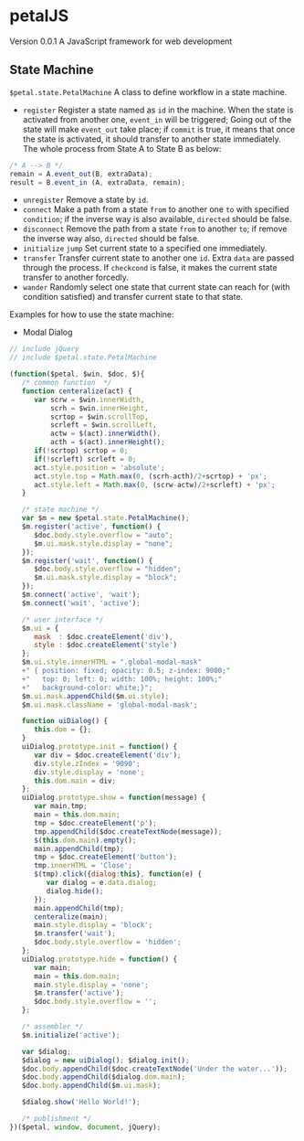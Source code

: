 # petalJS

Version 0.0.1
A JavaScript framework for web development

## State Machine

`$petal.state.PetalMachine` A class to define workflow in a state machine.

- `register` Register a state named as `id` in the machine. When the state is activated from another one, `event_in` will be triggered; Going out of the state will make `event_out` take place; if `commit` is true, it means that once the state is activated, it should transfer to another state immediately. The whole process from State A to State B as below:

```js
/* A --> B */
remain = A.event_out(B, extraData);
result = B.event_in (A, extraData, remain);
```

- `unregister` Remove a state by `id`.
- `connect` Make a path from a state `from` to another one `to` with specified `condition`; if the inverse way is also available, `directed` should be false.
- `disconnect` Remove the path from a state `from` to another `to`; if remove the inverse way also, `directed` should be false.
- `initialize` `jump` Set current state to a specified one immediately.
- `transfer` Transfer current state to another one `id`. Extra `data` are passed through the process. If `checkcond` is false, it makes the current state transfer to another forcedly.
- `wander` Randomly select one state that current state can reach for (with condition satisfied) and transfer current state to that state.

Examples for how to use the state machine:

- Modal Dialog

```js
// include jQuery
// include $petal.state.PetalMachine

(function($petal, $win, $doc, $){
   /* common function  */
   function centeralize(act) {
      var scrw = $win.innerWidth,
          scrh = $win.innerHeight,
          scrtop = $win.scrollTop,
          scrleft = $win.scrollLeft,
          actw = $(act).innerWidth(),
          acth = $(act).innerHeight();
      if(!scrtop) scrtop = 0;
      if(!scrleft) scrleft = 0;
      act.style.position = 'absolute';
      act.style.top = Math.max(0, (scrh-acth)/2+scrtop) + 'px';
      act.style.left = Math.max(0, (scrw-actw)/2+scrleft) + 'px';
   }

   /* state machine */
   var $m = new $petal.state.PetalMachine();
   $m.register('active', function() {
      $doc.body.style.overflow = "auto";
      $m.ui.mask.style.display = "none";
   });
   $m.register('wait', function() {
      $doc.body.style.overflow = "hidden";
      $m.ui.mask.style.display = "block";
   });
   $m.connect('active', 'wait');
   $m.connect('wait', 'active');

   /* user interface */
   $m.ui = {
      mask  : $doc.createElement('div'),
      style : $doc.createElement('style')
   };
   $m.ui.style.innerHTML = ".global-modal-mask"
   +" { position: fixed; opacity: 0.5; z-index: 9000;"
   +"   top: 0; left: 0; width: 100%; height: 100%;"
   +"   background-color: white;}";
   $m.ui.mask.appendChild($m.ui.style);
   $m.ui.mask.className = 'global-modal-mask';

   function uiDialog() {
      this.dom = {};
   }
   uiDialog.prototype.init = function() {
      var div = $doc.createElement('div');
      div.style.zIndex = '9090';
      div.style.display = 'none';
      this.dom.main = div;
   };
   uiDialog.prototype.show = function(message) {
      var main,tmp;
      main = this.dom.main;
      tmp = $doc.createElement('p');
      tmp.appendChild($doc.createTextNode(message));
      $(this.dom.main).empty();
      main.appendChild(tmp);
      tmp = $doc.createElement('button');
      tmp.innerHTML = 'Close';
      $(tmp).click({dialog:this}, function(e) {
         var dialog = e.data.dialog;
         dialog.hide();
      });
      main.appendChild(tmp);
      centeralize(main);
      main.style.display = 'block';
      $m.transfer('wait');
      $doc.body.style.overflow = 'hidden';
   };
   uiDialog.prototype.hide = function() {
      var main;
      main = this.dom.main;
      main.style.display = 'none';
      $m.transfer('active');
      $doc.body.style.overflow = '';
   };

   /* assembler */
   $m.initialize('active');

   var $dialog;
   $dialog = new uiDialog(); $dialog.init();
   $doc.body.appendChild($doc.createTextNode('Under the water...'));
   $doc.body.appendChild($dialog.dom.main);
   $doc.body.appendChild($m.ui.mask);

   $dialog.show('Hello World!');

   /* publishment */
})($petal, window, document, jQuery);
```

